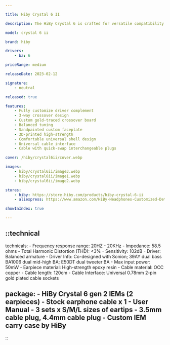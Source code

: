 ```yaml
---

title: Hiby Crystal 6 II

description: The HiBy Crystal 6 is crafted for versatile compatibility with intricate passages across various genres, including popular, vocal, rock, orchestral, jazz, and world music. It effortlessly delivers intricate details to your ears, making it a six-faceted warrior that offers outstanding performance relative to its price.

model: crystal 6 ii

brand: hiby

drivers: 
    - ba: 6

priceRange: medium

releaseDate: 2023-02-12

signature:
    - neutral

released: true

features:
    - Fully customize driver complement
    - 3-way crossover design 
    - Custom gold-traced crossover board
    - Balanced tuning 
    - Sandpainted custom faceplate
    - 3D-printed high-strength
    - Comfortable universal shell design 
    - Universal cable interface
    - Cable with quick-swap interchangeable plugs

cover: /hiby/crystal6ii/cover.webp

images:
    - hiby/crystal6ii/image3.webp
    - hiby/crystal6ii/image1.webp
    - hiby/crystal6ii/image2.webp

stores:
    - hiby: https://store.hiby.com/products/hiby-crystal-6-ii
    - aliexpress: https://www.amazon.com/HiBy-Headphones-Customized-Detachable-Smartphones/dp/B0BVKKY3WF

showInIndex: true

---
```



::technical
---
technicals:
    - Frequency response range: 20HZ - 20KHz
    - Impedance: 58.5 ohms
    - Total Harmonic Distortion (THD): <3%
    - Sensitivity: 102dB
    - Driver: Balanced armature
    - Driver Info: Co-designed with Sonion; 39AY dual bass BA1006 dual mid-high BA; E50DT dual tweeter BA
    - Max input power: 50mW
    - Earpiece material: High-strength epoxy resin
    - Cable material: OCC copper
    - Cable length: 120cm
    - Cable Interface: Universal 0.78mm 2-pin gold plated cable sockets

package: 
    - HiBy Crystal 6 gen 2 IEMs (2 earpieces) 
    - Stock earphone cable x 1
    - User Manual
    - 3 sets x S/M/L sizes of eartips
    - 3.5mm cable plug, 4.4mm cable plug
    - Custom IEM carry case by HiBy
---
::